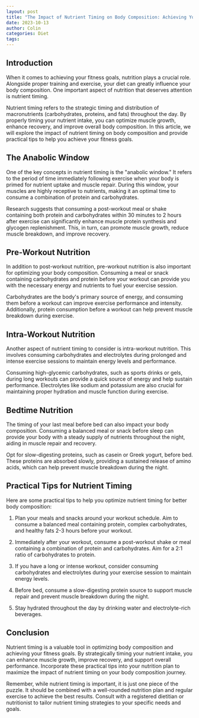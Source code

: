 ```yaml
---
layout: post
title: "The Impact of Nutrient Timing on Body Composition: Achieving Your Fitness Goals"
date: 2023-10-13
author: Colin
categories: Diet
tags: 
---
```


## Introduction

When it comes to achieving your fitness goals, nutrition plays a crucial role. Alongside proper training and exercise, your diet can greatly influence your body composition. One important aspect of nutrition that deserves attention is nutrient timing.

Nutrient timing refers to the strategic timing and distribution of macronutrients (carbohydrates, proteins, and fats) throughout the day. By properly timing your nutrient intake, you can optimize muscle growth, enhance recovery, and improve overall body composition. In this article, we will explore the impact of nutrient timing on body composition and provide practical tips to help you achieve your fitness goals.

## The Anabolic Window

One of the key concepts in nutrient timing is the "anabolic window." It refers to the period of time immediately following exercise when your body is primed for nutrient uptake and muscle repair. During this window, your muscles are highly receptive to nutrients, making it an optimal time to consume a combination of protein and carbohydrates.

Research suggests that consuming a post-workout meal or shake containing both protein and carbohydrates within 30 minutes to 2 hours after exercise can significantly enhance muscle protein synthesis and glycogen replenishment. This, in turn, can promote muscle growth, reduce muscle breakdown, and improve recovery.

## Pre-Workout Nutrition

In addition to post-workout nutrition, pre-workout nutrition is also important for optimizing your body composition. Consuming a meal or snack containing carbohydrates and protein before your workout can provide you with the necessary energy and nutrients to fuel your exercise session.

Carbohydrates are the body's primary source of energy, and consuming them before a workout can improve exercise performance and intensity. Additionally, protein consumption before a workout can help prevent muscle breakdown during exercise.

## Intra-Workout Nutrition

Another aspect of nutrient timing to consider is intra-workout nutrition. This involves consuming carbohydrates and electrolytes during prolonged and intense exercise sessions to maintain energy levels and performance.

Consuming high-glycemic carbohydrates, such as sports drinks or gels, during long workouts can provide a quick source of energy and help sustain performance. Electrolytes like sodium and potassium are also crucial for maintaining proper hydration and muscle function during exercise.

## Bedtime Nutrition

The timing of your last meal before bed can also impact your body composition. Consuming a balanced meal or snack before sleep can provide your body with a steady supply of nutrients throughout the night, aiding in muscle repair and recovery.

Opt for slow-digesting proteins, such as casein or Greek yogurt, before bed. These proteins are absorbed slowly, providing a sustained release of amino acids, which can help prevent muscle breakdown during the night.

## Practical Tips for Nutrient Timing

Here are some practical tips to help you optimize nutrient timing for better body composition:

1. Plan your meals and snacks around your workout schedule. Aim to consume a balanced meal containing protein, complex carbohydrates, and healthy fats 2-3 hours before your workout.

2. Immediately after your workout, consume a post-workout shake or meal containing a combination of protein and carbohydrates. Aim for a 2:1 ratio of carbohydrates to protein.

3. If you have a long or intense workout, consider consuming carbohydrates and electrolytes during your exercise session to maintain energy levels.

4. Before bed, consume a slow-digesting protein source to support muscle repair and prevent muscle breakdown during the night.

5. Stay hydrated throughout the day by drinking water and electrolyte-rich beverages.

## Conclusion

Nutrient timing is a valuable tool in optimizing body composition and achieving your fitness goals. By strategically timing your nutrient intake, you can enhance muscle growth, improve recovery, and support overall performance. Incorporate these practical tips into your nutrition plan to maximize the impact of nutrient timing on your body composition journey.

Remember, while nutrient timing is important, it is just one piece of the puzzle. It should be combined with a well-rounded nutrition plan and regular exercise to achieve the best results. Consult with a registered dietitian or nutritionist to tailor nutrient timing strategies to your specific needs and goals.